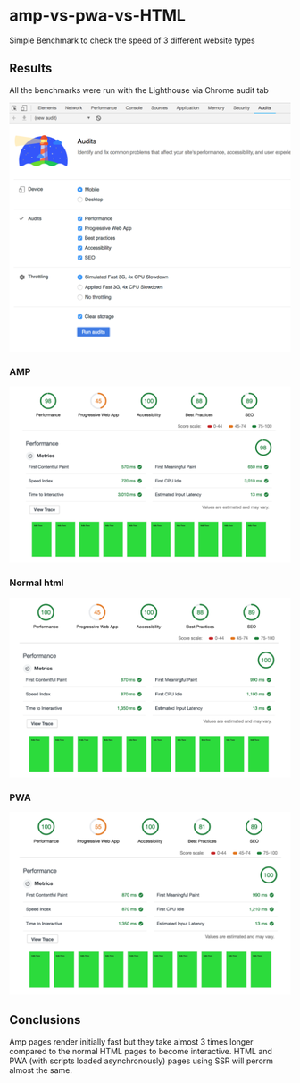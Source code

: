 # amp-vs-pwa-vs-HTML
Simple Benchmark to check the speed of 3 different website types

## Results
All the benchmarks were run with the Lighthouse via Chrome audit tab

<img src='audit-setup.png'/>

### AMP

<img src='amp.png'/>

### Normal html

<img src='normal-html.png'/>

### PWA

<img src='pwa.png'/>

## Conclusions

Amp pages render initially fast but they take almost 3 times longer compared to the normal HTML pages to become interactive.
HTML and PWA (with scripts loaded asynchronously) pages using SSR will perorm almost the same.